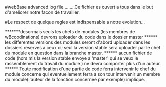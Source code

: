 #webBase advanced log file.........Ce fichier es ouvert a tous dans le but d'ameliorer notre facon de travailler.

#Le respect de quelque regles est indispensable a notre evolution...

*******desormais seuls les chefs de modules (les membres de wBcoodinations) devrons uploader du code dans le dossier master
****** les differentes versions des modules seront d'abord uploader dans les dossiers reserves a ceux ci; seul la version stable sera uploader par le chef du module en question dans la branche master.
****** aucun fichier de code (hors mis la version stable envoye a 'master' qui se veux le rassemblement du travail du module ) ne devra comporter plus d'un auteur.
****** Toute modification d'une partie de code ferra intervenir le chef du module concerne qui eventuellement ferra a son tour intervenir un membre  du module(l'auteur de la fonction concernee par exemple) implique.

